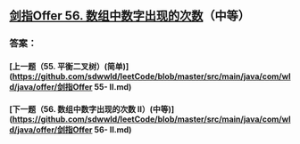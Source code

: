 ## [剑指Offer 56. 数组中数字出现的次数](https://leetcode-cn.com/problems/merge-two-sorted-lists/)（中等）





### 答案：



#### [上一题（55. 平衡二叉树）(简单)](https://github.com/sdwwld/leetCode/blob/master/src/main/java/com/wld/java/offer/剑指Offer 55- II.md)

#### [下一题（56. 数组中数字出现的次数 II）(中等)](https://github.com/sdwwld/leetCode/blob/master/src/main/java/com/wld/java/offer/剑指Offer 56- II.md)